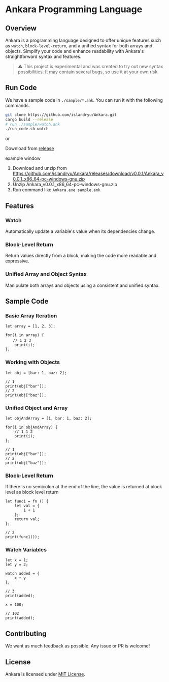 # Ankara Programming Language

## Overview

Ankara is a programming language designed to offer unique features such as `watch`, `block-level-return`, and a unified syntax for both arrays and objects. Simplify your code and enhance readability with Ankara's straightforward syntax and features.

> :warning: This project is experimental and was created to try out new syntax possibilities. It may contain several bugs, so use it at your own risk.

## Run Code

We have a sample code in `./sample/*.ank`. You can run it with the following commands.

```bash
git clone https://github.com/islandryu/Ankara.git
cargo build --release
# run ./sample/watch.ank
./run_code.sh watch
```
or

Download from [release](https://github.com/islandryu/Ankara/releases/tag/v0.0.1)

example window
1. Download and unzip from https://github.com/islandryu/Ankara/releases/download/v0.0.1/Ankara_v0.0.1_x86_64-pc-windows-gnu.zip
2. Unzip Ankara_v0.0.1_x86_64-pc-windows-gnu.zip
3. Run command like `Ankara.exe sample.ank`

## Features

### Watch

Automatically update a variable's value when its dependencies change.

### Block-Level Return

Return values directly from a block, making the code more readable and expressive.

### Unified Array and Object Syntax

Manipulate both arrays and objects using a consistent and unified syntax.

## Sample Code

### Basic Array Iteration

```ankara
let array = [1, 2, 3];

for(i in array) {
　　// 1 2 3
    print(i);
};
```

### Working with Objects

```ankara
let obj = [bar: 1, baz: 2];

// 1
print(obj["bar"]);
// 2
print(obj["baz"]);
```

### Unified Object and Array

```ankara
let objAndArray = [1, bar: 1, baz: 2];

for(i in objAndArray) {
    // 1 1 2
    print(i);
};

// 1
print(obj["bar"]);
// 2
print(obj["baz"]);
```

### Block-Level Return
If there is no semicolon at the end of the line, the value is returned at block level as block level return
```ankara
let func1 = fn () {
    let val = {
        1 + 1
    };
    return val;
};

// 2
print(func1());
```

### Watch Variables

```ankara
let x = 1;
let y = 2;

watch added = {
    x + y
};

// 3
print(added);

x = 100;

// 102
print(added);
```

## Contributing

We want as much feedback as possible.
Any issue or PR is welcome!

## License

Ankara is licensed under [MIT License](#).
